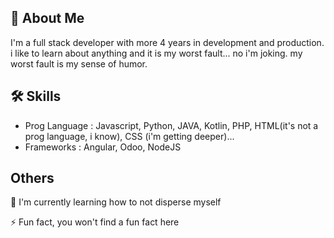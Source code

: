 
## 🚀 About Me
I'm a full stack developer with more 4 years in 
development and production. i like to learn about anything and it is my worst fault... no i'm joking. my worst fault is my sense of humor.


## 🛠 Skills
- Prog Language : Javascript, Python, JAVA, Kotlin, PHP, HTML(it's not a prog language, i know), CSS (i'm getting deeper)...
- Frameworks : Angular, Odoo, NodeJS


## Others

🧠 I'm currently learning how to not disperse myself

⚡️ Fun fact, you won't find a fun fact here

